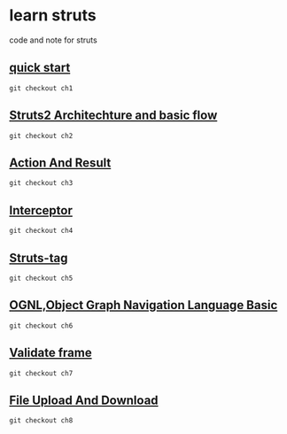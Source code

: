 # learn struts
code and note for struts
## [quick start](https://github.com/buniaowanfeng/LearnStruts2/tree/ch1)
```
git checkout ch1 
```
## [Struts2 Architechture and basic flow](https://github.com/buniaowanfeng/LearnStruts2/tree/ch2)
```
git checkout ch2
```
## [Action And Result](https://github.com/buniaowanfeng/LearnStruts2/tree/ch3)
```
git checkout ch3
```
## [Interceptor](https://github.com/buniaowanfeng/LearnStruts2/tree/ch4)
```
git checkout ch4
```
## [Struts-tag](https://github.com/buniaowanfeng/LearnStruts2/tree/ch5)
```
git checkout ch5
```
## [OGNL,Object Graph Navigation Language Basic](https://github.com/buniaowanfeng/LearnStruts2/tree/ch6)
```
git checkout ch6
```
## [Validate frame](https://github.com/buniaowanfeng/LearnStruts2/tree/ch7)
```
git checkout ch7
```
## [File Upload And Download](https://github.com/buniaowanfeng/LearnStruts2/tree/ch7)
```
git checkout ch8
```